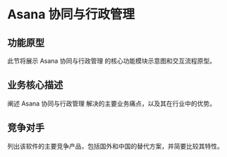 # Asana 协同与行政管理

## 功能原型

此节将展示 Asana 协同与行政管理 的核心功能模块示意图和交互流程原型。

## 业务核心描述

阐述 Asana 协同与行政管理 解决的主要业务痛点，以及其在行业中的优势。

## 竞争对手

列出该软件的主要竞争产品，包括国外和中国的替代方案，并简要比较其特性。
